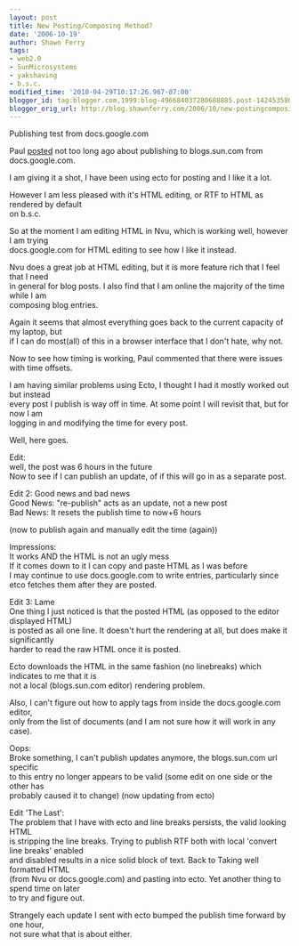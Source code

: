 ```yaml
---
layout: post
title: New Posting/Composing Method?
date: '2006-10-19'
author: Shawn Ferry
tags:
- web2.0
- SunMicrosystems
- yakshaving
- b.s.c.
modified_time: '2010-04-29T10:17:26.967-07:00'
blogger_id: tag:blogger.com,1999:blog-496684037280688885.post-1424535808707061038
blogger_orig_url: http://blog.shawnferry.com/2006/10/new-postingcomposing-method.html
---
```


Publishing test from docs.google.com  
  
Paul [posted](http://blogs.sun.com/plamere/entry/how_to_post_to_blogs "How to
post from docs.google.com" ) not too long ago about publishing to
blogs.sun.com from docs.google.com.  
  
I am giving it a shot, I have been using ecto for posting and I like it a lot.  
  
However I am less pleased with it's HTML editing, or RTF to HTML as rendered
by default  
on b.s.c.  
  
So at the moment I am editing HTML in Nvu, which is working well, however I am
trying  
docs.google.com for HTML editing to see how I like it instead.  
  
Nvu does a great job at HTML editing, but it is more feature rich that I feel
that I need  
in general for blog posts.  I also find that I am online the majority of the
time while I am  
composing blog entries.  
  
Again it seems that almost everything goes back to the current capacity of my
laptop, but  
if I can do most(all) of this in a browser interface that I don't hate, why
not.  
  
Now to see how timing is working, Paul commented that there were issues with
time offsets.  
  
I am having similar problems using Ecto, I thought I had it mostly worked out
but instead  
every post I publish is way off in time. At some point I will revisit that,
but for now I am  
logging in and modifying the time for every post.  
  
Well, here goes.  
  
Edit:  
well, the post was 6 hours in the future  
Now to see if I can publish an update, of if this will go in as a separate
post.  
  
Edit 2: Good news and bad news  
Good News: "re-publish" acts as an update, not a new post  
Bad News: It resets the publish time to now+6 hours  
  
(now to publish again and manually edit the time (again))  
  
Impressions:  
It works AND the HTML is not an ugly mess  
If it comes down to it I can copy and paste HTML as I was before  
I may continue to use docs.google.com to write entries, particularly since
etco fetches them after they are posted.  
  
Edit 3: Lame  
One thing I just noticed is that the posted HTML (as opposed to the editor
displayed HTML)  
is posted as all one line. It doesn't hurt the rendering at all, but does make
it significantly  
harder to read the raw HTML once it is posted.  
  
Ecto downloads the HTML in the same fashion (no linebreaks) which indicates to
me that it is  
not a local (blogs.sun.com editor) rendering problem.  
  
Also, I can't figure out how to apply tags from inside the docs.google.com
editor,  
only from the list of documents (and I am not sure how it will work in any
case).  
  
Oops:  
Broke something, I can't publish updates anymore, the blogs.sun.com url
specific  
to this entry no longer appears to be valid (some edit on one side or the
other has  
probably caused it to change) (now updating from ecto)  
  
Edit 'The Last':  
The problem that I have with ecto and line breaks persists, the valid looking
HTML  
is stripping the line breaks. Trying to publish RTF both with local 'convert
line breaks' enabled  
and disabled results in a nice solid block of text. Back to Taking well
formatted HTML  
(from Nvu or docs.google.com) and pasting into ecto. Yet another thing to
spend time on later  
to try and figure out.  
  
Strangely each update I sent with ecto bumped the publish time forward by one
hour,  
not sure what that is about either.  


